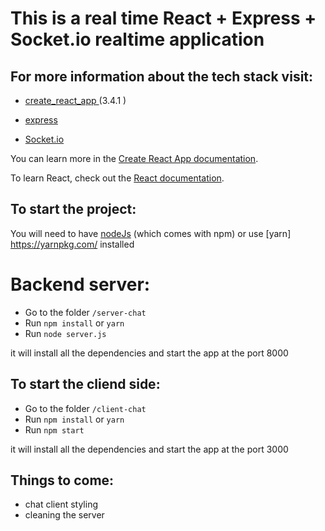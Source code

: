 # This is a real time React + Express + Socket.io realtime application

## For more information about the tech stack visit:

- [create_react_app ](https://reactjs.org/docs/create-a-new-react-app.html) (3.4.1
  )
- [express](https://expressjs.com/)

- [Socket.io](https://expressjs.com/)

You can learn more in the [Create React App documentation](https://facebook.github.io/create-react-app/docs/getting-started).

To learn React, check out the [React documentation](https://reactjs.org/).

## To start the project:

You will need to have [nodeJs](https://nodejs.org/en/) (which comes with npm) or use [yarn] https://yarnpkg.com/ installed

# Backend server:

- Go to the folder `/server-chat`
- Run `npm install` or `yarn`
- Run `node server.js`

it will install all the dependencies and start the app at the port 8000

## To start the cliend side:

- Go to the folder `/client-chat`
- Run `npm install` or `yarn`
- Run `npm start`

it will install all the dependencies and start the app at the port 3000

## Things to come:

- chat client styling
- cleaning the server
